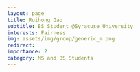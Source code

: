 ```yaml
---
layout: page
title: Ruihong Gao
subtitle: BS Student @Syracuse University
interests: Fairness
img: assets/img/group/generic_m.png
redirect:
importance: 2
category: MS and BS Students
---
```

